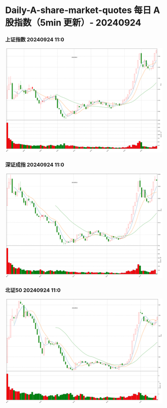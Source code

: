 
# Daily-A-share-market-quotes 每日 A 股指数（5min 更新）- 20240924

### 上证指数 20240924 11:0
![](./fig/2024/9/20240924-sh000001.png)

### 深证成指 20240924 11:0
![](./fig/2024/9/20240924-sz399001.png)

### 北证50 20240924 11:0
![](./fig/2024/9/20240924-bj899050.png)

